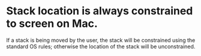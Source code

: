 # Stack location is always constrained to screen on Mac.
If a stack is being moved by the user, the stack will be constrained using the standard OS rules; otherwise the location of the stack will be unconstrained.
